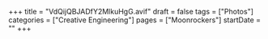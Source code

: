 +++
title = "VdQijQBJADfY2MlkuHgG.avif"
draft = false
tags = ["Photos"]
categories = ["Creative Engineering"]
pages = ["Moonrockers"]
startDate = ""
+++
